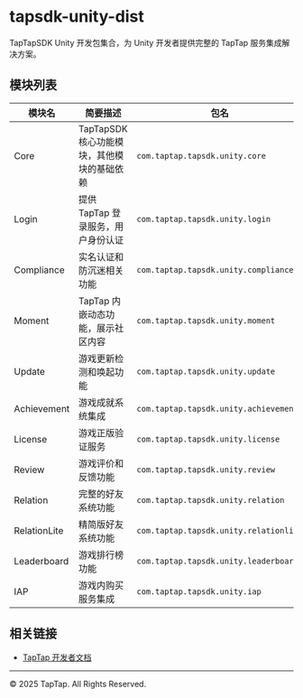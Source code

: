 # tapsdk-unity-dist

TapTapSDK Unity 开发包集合，为 Unity 开发者提供完整的 TapTap 服务集成解决方案。

## 模块列表

| 模块名 | 简要描述 | 包名 |
|-------|---------|------|
| Core | TapTapSDK 核心功能模块，其他模块的基础依赖 | `com.taptap.tapsdk.unity.core` |
| Login | 提供 TapTap 登录服务，用户身份认证 | `com.taptap.tapsdk.unity.login` |
| Compliance | 实名认证和防沉迷相关功能 | `com.taptap.tapsdk.unity.compliance` |
| Moment | TapTap 内嵌动态功能，展示社区内容 | `com.taptap.tapsdk.unity.moment` |
| Update | 游戏更新检测和唤起功能 | `com.taptap.tapsdk.unity.update` |
| Achievement | 游戏成就系统集成 | `com.taptap.tapsdk.unity.achievement` |
| License | 游戏正版验证服务 | `com.taptap.tapsdk.unity.license` |
| Review | 游戏评价和反馈功能 | `com.taptap.tapsdk.unity.review` |
| Relation | 完整的好友系统功能 | `com.taptap.tapsdk.unity.relation` |
| RelationLite | 精简版好友系统功能 | `com.taptap.tapsdk.unity.relationlite` |
| Leaderboard | 游戏排行榜功能 | `com.taptap.tapsdk.unity.leaderboard` |
| IAP | 游戏内购买服务集成 | `com.taptap.tapsdk.unity.iap` |



## 相关链接

- [TapTap 开发者文档](https://developer.taptap.cn/docs/)

---

© 2025 TapTap. All Rights Reserved.
